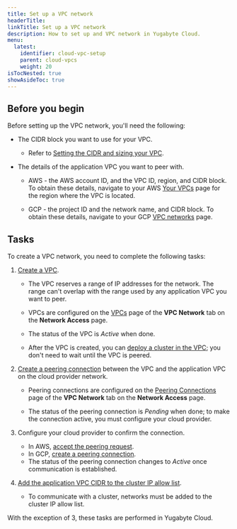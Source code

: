 ```yaml
---
title: Set up a VPC network
headerTitle: 
linkTitle: Set up a VPC network
description: How to set up and VPC network in Yugabyte Cloud.
menu:
  latest:
    identifier: cloud-vpc-setup
    parent: cloud-vpcs
    weight: 20
isTocNested: true
showAsideToc: true
---
```


## Before you begin

Before setting up the VPC network, you'll need the following:

- The CIDR block you want to use for your VPC.

  - Refer to [Setting the CIDR and sizing your VPC](../cloud-vpc-intro/#setting-the-cidr-and-sizing-your-vpc).

- The details of the application VPC you want to peer with.

  - AWS - the AWS account ID, and the VPC ID, region, and CIDR block. To obtain these details, navigate to your AWS [Your VPCs](https://console.aws.amazon.com/vpc/home?#vpcs) page for the region where the VPC is located.

  - GCP - the project ID and the network name, and CIDR block. To obtain these details, navigate to your GCP [VPC networks](https://console.cloud.google.com/networking/networks) page.

## Tasks

To create a VPC network, you need to complete the following tasks:

1. [Create a VPC](../cloud-add-vpc/#create-a-vpc).

    - The VPC reserves a range of IP addresses for the network. The range can't overlap with the range used by any application VPC you want to peer.

    - VPCs are configured on the [VPCs](../cloud-add-vpc/) page of the **VPC Network** tab on the **Network Access** page.

    - The status of the VPC is _Active_ when done.

    - After the VPC is created, you can [deploy a cluster in the VPC](../cloud-add-vpc/#deploy-a-cluster-in-a-vpc); you don't need to wait until the VPC is peered.

1. [Create a peering connection](../cloud-add-peering/) between the VPC and the application VPC on the cloud provider network.

    - Peering connections are configured on the [Peering Connections](../cloud-add-peering) page of the **VPC Network** tab on the **Network Access** page.

    - The status of the peering connection is _Pending_ when done; to make the connection active, you must configure your cloud provider.

1. Configure your cloud provider to confirm the connection.

    - In AWS, [accept the peering request](../cloud-add-peering/#peer-aws).
    - In GCP, [create a peering connection](../cloud-add-peering/#peer-gcp).
    - The status of the peering connection changes to _Active_ once communication is established.

1. [Add the application VPC CIDR to the cluster IP allow list](../../../cloud-secure-clusters/add-connections/).

    - To communicate with a cluster, networks must be added to the cluster IP allow list.

With the exception of 3, these tasks are performed in Yugabyte Cloud.
